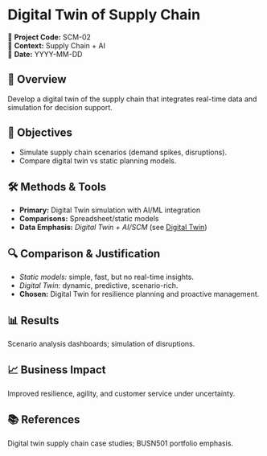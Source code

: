 # Digital Twin of Supply Chain

📂 **Project Code:** SCM-02  
📄 **Context:** Supply Chain + AI  
📅 **Date:** YYYY-MM-DD

## 📌 Overview
Develop a digital twin of the supply chain that integrates real-time data and simulation for decision support.

## 🎯 Objectives
- Simulate supply chain scenarios (demand spikes, disruptions).  
- Compare digital twin vs static planning models.

## 🛠️ Methods & Tools
- **Primary:** Digital Twin simulation with AI/ML integration  
- **Comparisons:** Spreadsheet/static models  
- **Data Emphasis:** *Digital Twin + AI/SCM* (see [Digital Twin](../../glossary.md#-ai-ml--dl-in-scm))

## 🔍 Comparison & Justification
- *Static models:* simple, fast, but no real-time insights.  
- *Digital Twin:* dynamic, predictive, scenario-rich.  
- **Chosen:** Digital Twin for resilience planning and proactive management.

## 📊 Results
Scenario analysis dashboards; simulation of disruptions.

## 📈 Business Impact
Improved resilience, agility, and customer service under uncertainty.

## 📚 References
Digital twin supply chain case studies; BUSN501 portfolio emphasis.

